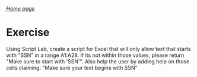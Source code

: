 _[Home page](../index.md)_



# Exercise

Using Script Lab, create a script for Excel  that will only allow text that starts with  "SSN" in a range A1:A28. If its not within those values, please return "Make sure to start with 'SSN'". Also help the user by adding help on those cells claiming: "Make sure your text begins with SSN"



